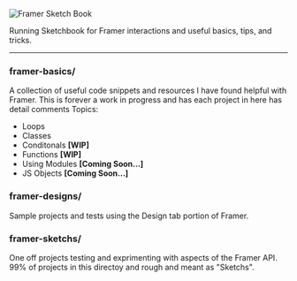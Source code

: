 <!-- ![Framer Sketch Book](https://imgur.com/ycn47XM.png) -->
![Framer Sketch Book](https://i.imgur.com/bQjnKTs.png)



Running Sketchbook for Framer interactions and useful basics, tips, and tricks.

---------

### framer-basics/
A collection of useful code snippets and resources I have found helpful with Framer. This is forever a work in progress and has each project in here has detail comments
Topics:
- Loops
- Classes
- Conditonals **[WIP]**
- Functions **[WIP]**
- Using Modules **[Coming Soon...]**
- JS Objects **[Coming Soon...]**




### framer-designs/
Sample projects and tests using the Design tab portion of Framer.


### framer-sketchs/
One off projects testing and exprimenting with aspects of the Framer API. 99% of projects in this directoy and rough and meant as "Sketchs".
